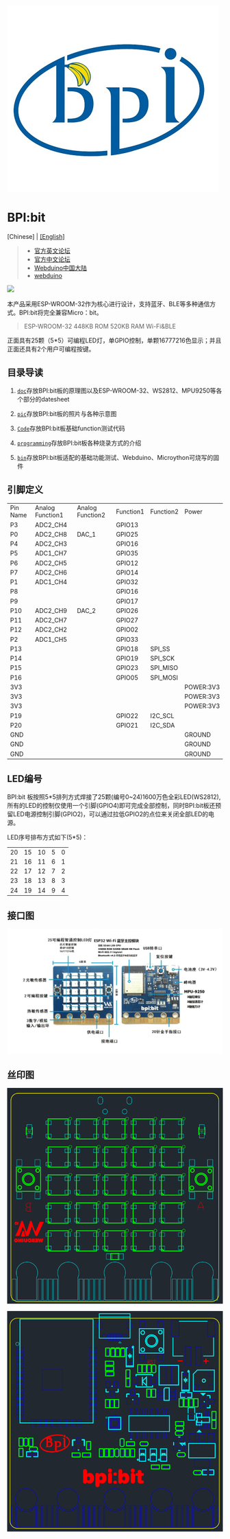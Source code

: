 ![logo](/pic/logo.jpg)

# BPI:bit

[Chinese] | [[English]](/README_EN.md)

> - [官方英文论坛](http://forum.banana-pi.org/c/bpi-webduino/BPI-Webduino)
> - [官方中文论坛](https://forum.banana-pi.org.cn/c/bpi-webduino)
> - [Webduino中国大陆](https://webduino.com.cn/site/)
> - [webduino](https://webduino.io/)

![](https://forum.banana-pi.org.cn/uploads/default/original/2X/7/701a545ab3d423851845b746f7cc4c588c36a561.JPG)

本产品采用ESP-WROOM-32作为核心进行设计，支持蓝牙、BLE等多种通信方式。BPI:bit将完全兼容Micro：bit。

> ESP-WROOM-32
> 448KB ROM
> 520KB RAM
> Wi-Fi&BLE

正面具有25颗（5*5）可编程LED灯，单GPIO控制，单颗16777216色显示；并且正面还具有2个用户可编程按键。

## 目录导读

1. [`doc`](/doc)存放BPI:bit板的原理图以及ESP-WROOM-32、WS2812、MPU9250等各个部分的datesheet

2. [`pic`](/pic)存放BPI:bit板的照片与各种示意图

3. [`Code`](/Code)存放BPI:bit板基础function测试代码

4. [`programming`](/programming)存放BPI:bit板各种烧录方式的介绍

5. [`bin`](/bin)存放BPI:bit板适配的基础功能测试、Webduino、Microython可烧写的固件

## 引脚定义

<table>
  <tr><td>Pin Name</td><td>Analog Function1</td><td>Analog Function2</td><td>Function1</td><td>Function2</td><td>Power</td></tr>
  <tr><td>P3</td><td>ADC2_CH4</td><td></td><td>GPIO13</td><td></td><td></td></tr>
  <tr><td>P0</td><td>ADC2_CH8</td><td>DAC_1</td><td>GPIO25</td><td></td><td></td></tr>
  <tr><td>P4</td><td>ADC2_CH3</td><td></td><td>GPIO16</td><td></td><td></td></tr>
  <tr><td>P5</td><td>ADC1_CH7</td><td></td><td>GPIO35</td><td></td><td></td></tr>
  <tr><td>P6</td><td>ADC2_CH5</td><td></td><td>GPIO12</td><td></td><td></td></tr>
  <tr><td>P7</td><td>ADC2_CH6</td><td></td><td>GPIO14</td><td></td><td></td></tr>
  <tr><td>P1</td><td>ADC1_CH4</td><td></td><td>GPIO32</td><td></td><td></td></tr>
  <tr><td>P8</td><td></td><td></td><td>GPIO16</td><td></td><td></td></tr>
  <tr><td>P9</td><td></td><td></td><td>GPIO17</td><td></td><td></td></tr>
  <tr><td>P10</td><td>ADC2_CH9</td><td>DAC_2</td><td>GPIO26</td><td></td><td></td></tr>
  <tr><td>P11</td><td>ADC2_CH7</td><td></td><td>GPIO27</td><td></td><td></td></tr>
  <tr><td>P12</td><td>ADC2_CH2</td><td></td><td>GPIO02</td><td></td><td></td></tr>
  <tr><td>P2</td><td>ADC1_CH5</td><td></td><td>GPIO33</td><td></td><td></td></tr>
  <tr><td>P13</td><td></td><td></td><td>GPIO18</td><td>SPI_SS</td><td></td></tr>
  <tr><td>P14</td><td></td><td></td><td>GPIO19</td><td>SPI_SCK</td><td></td></tr>
  <tr><td>P15</td><td></td><td></td><td>GPIO23</td><td>SPI_MISO</td><td></td></tr>
  <tr><td>P16</td><td></td><td></td><td>GPIO05</td><td>SPI_MOSI</td><td></td></tr>
  <tr><td>3V3</td><td></td><td></td><td></td><td></td><td>POWER:3V3</td></tr>
  <tr><td>3V3</td><td></td><td></td><td></td><td></td><td>POWER:3V3</td></tr>
  <tr><td>3V3</td><td></td><td></td><td></td><td></td><td>POWER:3V3</td></tr>
  <tr><td>P19</td><td></td><td></td><td>GPIO22</td><td>I2C_SCL</td><td></td></tr>
  <tr><td>P20</td><td></td><td></td><td>GPIO21</td><td>I2C_SDA</td><td></td></tr>
  <tr><td>GND</td><td></td><td></td><td></td><td></td><td>GROUND</td></tr>
  <tr><td>GND</td><td></td><td></td><td></td><td></td><td>GROUND</td></tr>
  <tr><td>GND</td><td></td><td></td><td></td><td></td><td>GROUND</td></tr>
</table>


## LED编号

BPI:bit 板按照5*5排列方式焊接了25颗(编号0~24)1600万色全彩LED(WS2812),所有的LED的控制仅使用一个引脚(GPIO4)即可完成全部控制，同时BPI:bit板还预留LED电源控制引脚(GPIO2)，可以通过拉低GPIO2的点位来关闭全部LED的电源。

LED序号排布方式如下(5*5)：

<table>
  <tr>  <td>20</td>  <td>15</td>  <td>10</td>  <td>5</td>  <td>0</td>  </tr>
  <tr>  <td>21</td>  <td>16</td>  <td>11</td>  <td>6</td>  <td>1</td>  </tr>
  <tr>  <td>22</td>  <td>17</td>  <td>12</td>  <td>7</td>  <td>2</td>  </tr>
  <tr>  <td>23</td>  <td>18</td>  <td>13</td>  <td>8</td>  <td>3</td>  </tr>
  <tr>  <td>24</td>  <td>19</td>  <td>14</td>  <td>9</td>  <td>4</td>  </tr>
</table>

## 接口图

![Interface zh_CN](/pic/Interface_zh_CN.JPG)

## 丝印图

![](/pic/top.png)

![](/pic/bot.png)
